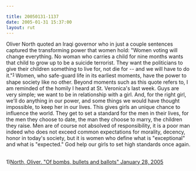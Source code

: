 ```yaml
---

title: 20050131-1137
date: 2005-01-31 15:37:00
layout: rut
---
```


Oliver North quoted an Iraqi governor who in just a couple sentences
captured the transforming power that women hold: "Women voting
will change everything. No woman who carries a child for nine
months wants that child to grow up to be a suicide terrorist. They
want the politicians to give their children something to live for,
not die for -- and we will have to do it."<font size="-1"><sup><a href="#iraq1">1</a></sup></font> Women, who safe-guard life in its
earliest moments, have the power to shape society like no other.
Beyond moments such as this quote refers to, I am reminded of the
homily I heard at St. Veronica's last week.  Guys are very simple;
we want to be in relationship with a girl.  And, for the right
girl, we'll do anything in our power, and some things we would have
thought impossible, to keep her in our lives. This gives girls an
unique chance to influence the world.  They get to set a standard
for the men in their lives, for the men they choose to date, the
man they choose to marry, the children they raise.  Men are of
course not absolved of responsibility, it is a poor man indeed who
does not exceed common expectations for morality, decency, honor in
today's society, but it is women who define what is "exceptional"
and what is "expected."  God help our girls to set high standards
once again.<br  /><br  />

1)<a href="http://www.townhall.com/columnists/ollienorth/on20050128.shtml">North,
Oliver. "Of bombs, bullets and ballots" January 28, 2005</a>

